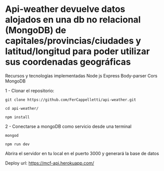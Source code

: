# Api-weather devuelve datos alojados en una db no relacional (MongoDB) de capitales/provincias/ciudades y latitud/longitud para poder utilizar sus coordenadas geográficas
Recursos y tecnologías implementadas
Node js
Express
Body-parser
Cors
MongoDB

1 - Clonar el repositorio:

```
git clone https://github.com/FerCappelletti/api-weather.git
```
```
cd api-weather/
```

```
npm install
```

2 - Conectarse a mongoDB como servicio desde una terminal

```
mongod
```

```
npm run dev
```

Abrira el servidor en tu local en el puerto 3000 y generará la base de datos


Deploy url: https://mcf-api.herokuapp.com/
